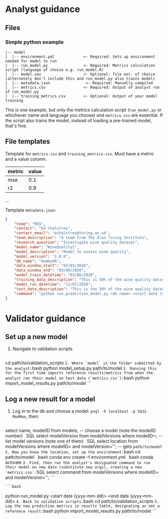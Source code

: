 # Analyst guidance

## Files

### Simple python example

```
|-- model
|  |-- environment.yml             <- Required: Sets up environment needed for model to run
|  |-- run_model.py                <- Required: Metrics calculation script (language of choice e.g. run_model.R)
|  |-- model.sav                   <- Optional: file ext. of choice (alternately don't include this and run_model.py also trains model)
|  |-- metadata.json                <- Required: Manually compiled
|  |-- metrics.csv                 <- Required: Output of analyst run of run_model.py
|  |-- training_metrics.csv        <- Optional: Output of your model training

```

This is one example, but only the metrics calculation script (`run_model.py` or whichever name and language you choose) and `metrics.csv` are essential. If the script also trains the model, instead of loading a pre-trained model, that's fine.

## File templates

Template for `metrics.csv` and `training_metrics.csv`. Must have a metric and a value column.

|metric|value|
| ---  | --- |
| mse  | 0.1 |
| r2   | 0.9 |
...

Template `metadata.json`:

```JSON
{
	"team": "REG",
	"contact": "Ed Chalstrey",
	"contact_email": "echalstrey@turing.ac.uk",
	"team_description": "A team from The Alan Turing Institute",
	"research_question": "Investigate wine quality dataset",
	"model_name": "WineQuality1",
	"model_description": "Model to assess wine quality",
	"model_version": "1.0.0",
	"db_name": "dummydb",
	"data_window_start": "03/03/2020",
	"data_window_end": "03/06/2020",
	"model_train_datetime": "03/06/2020",
	"training_data_description": "This is 50% of the wine quality dataset",
	"model_run_datetime": "11/07/2020",
	"test_data_description": "This is the 50% of the wine quality dataset that was not used for training the model",
	"command": "python run_prediction_model.py <db name> <start date (yyyy-mm-dd)> <end date (yyyy-mm-dd)>"
}
```

# Validator guidance

## Set up a new model

1. Navigate to validation scripts
    ```bash
cd path/to/validation_scripts
    ```
2. Where `model` is the folder submitted by the analyst:
    ```bash
python model_setup.py path/to/model
    ```
3. Running this for the first time imports reference results/metrics from when the analyst ran their model on test data (`metrics.csv`):
    ```bash
python import_model_results.py path/to/model
    ```

## Log a new result for a model

1. Log in to the db and choose a model: `psql -h localhost -p 5432 ModMon`, then:
    ```SQL
select name, modelID from models; -- choose a model (note the modelID number)
    ```
    ```SQL
select modelVersion from modelVersions where modelID=<modelID>; -- list model versions (note one of them)
    ```
    ```SQL
select location from modelVersions where modelID=<modelID> and modelVersion='<modelVersion>'; -- gets `path/to/model`
    ```
2. Now you know the location, set up the environment:
    ```bash
cd path/to/model
    ```
    ```bash
conda env create -f environment.yml
    ```
    ```bash
conda activate <model name>
    ```
3. Find, then run the analyst's designated command to run their model on new data (substitute new args), creating a new `metrics.csv`:
    ```SQL
select command from modelVersions where modelID=<modelID> and modelVersion='<modelVersion>';
    ```

    ```bash
python run_model.py <db name> <start date (yyyy-mm-dd)> <end date (yyyy-mm-dd)>
    ```
4. Back to validation scripts:
    ```bash
cd path/to/validation_scripts
    ```
5. Log the new prediction metrics in results table, designating as not a reference result:
    ```bash
python import_model_results.py path/to/model
    ```
